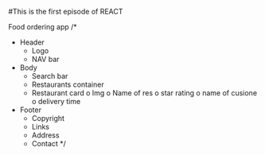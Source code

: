 #This is the first episode of REACT

Food ordering app
/*
- Header
    - Logo
    - NAV bar
- Body
    - Search bar
    - Restaurants container
    - Restaurant card
        o Img
        o Name of res
        o star rating
        o name of cusione
        o delivery time
- Footer
    - Copyright
    - Links
    - Address
    - Contact
*/
